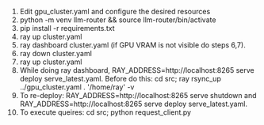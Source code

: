 1. Edit gpu_cluster.yaml and configure the desired resources
2. python -m venv llm-router && source llm-router/bin/activate
3. pip install -r requirements.txt
4. ray up cluster.yaml
5. ray dashboard cluster.yaml (if GPU VRAM is not visible do steps 6,7).
6. ray down cluster.yaml
7. ray up cluster.yaml
8. While doing ray <yaml> dashboard, RAY_ADDRESS=http://localhost:8265 serve deploy serve_latest.yaml.
Before do this: cd src; ray rsync_up ../gpu_cluster.yaml . '/home/ray' -v
9. To re-deploy: RAY_ADDRESS=http://localhost:8265 serve shutdown and RAY_ADDRESS=http://localhost:8265 serve deploy serve_latest.yaml.
10. To execute queires: cd src; python request_client.py

